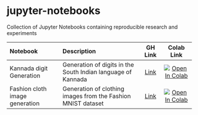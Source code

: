 # jupyter-notebooks
Collection of Jupyter Notebooks containing reproducible research and experiments


| Notebook      | Description           | GH Link   | Colab Link |
| :------------ |:---------------------| :--------:|:----------:|
| Kannada digit Generation | Generation of digits in the South Indian language of Kannada | [Link](https://github.com/kannankumar/jupyter-notebooks/blob/master/Kannada_MNIST_GAN.ipynb) | <a href="https://colab.research.google.com/github/kannankumar/jupyter-notebooks/blob/master/Kannada_MNIST_GAN.ipynb" target="_parent"><img src="https://colab.research.google.com/assets/colab-badge.svg" alt="Open In Colab"/></a> |
| Fashion cloth image generation| Generation of clothing images from the Fashion MNIST dataset | [Link](https://github.com/kannankumar/jupyter-notebooks/blob/master/Fashion_MNIST_GAN.ipynb) | <a href="https://colab.research.google.com/github/kannankumar/jupyter-notebooks/blob/master/Fashion_MNIST_GAN.ipynb" target="_parent"><img src="https://colab.research.google.com/assets/colab-badge.svg" alt="Open In Colab"/></a> | 
